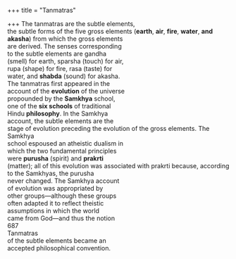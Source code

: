 +++
title = "Tanmatras"

+++
The tanmatras are the subtle elements,  
the subtle forms of the five gross elements (**earth**, **air**, **fire**, **water**, **and**  
**akasha**) from which the gross elements  
are derived. The senses corresponding  
to the subtle elements are gandha  
(smell) for earth, sparsha (touch) for air,  
rupa (shape) for fire, rasa (taste) for  
water, and **shabda** (sound) for akasha.  
The tanmatras first appeared in the  
account of the **evolution** of the universe  
propounded by the **Samkhya** school,  
one of the **six schools** of traditional  
Hindu **philosophy**. In the Samkhya  
account, the subtle elements are the  
stage of evolution preceding the evolution of the gross elements. The Samkhya  
school espoused an atheistic dualism in  
which the two fundamental principles  
were **purusha** (spirit) and **prakrti**  
(matter); all of this evolution was associated with prakrti because, according  
to the Samkhyas, the purusha  
never changed. The Samkhya account  
of evolution was appropriated by  
other groups—although these groups  
often adapted it to reflect theistic  
assumptions in which the world  
came from God—and thus the notion  
687  
Tanmatras  
of the subtle elements became an  
accepted philosophical convention.